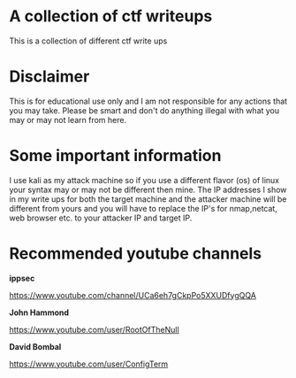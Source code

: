# A collection of ctf writeups

This is a collection of different ctf write ups


# Disclaimer

This is for educational use only and I am not responsible for any actions that you 
may take. Please be smart and don't do anything illegal with what you may or may not learn from here. 


# Some important information

I use kali as my attack machine so if you use a different flavor (os) of linux your syntax may or may not
be different then mine. The IP addresses I show in my write ups for both the target machine and the 
attacker machine will be different from yours and you will have to replace the IP's for nmap,netcat, web browser etc. 
to your attacker IP and target IP.

# Recommended youtube channels


**ippsec**

https://www.youtube.com/channel/UCa6eh7gCkpPo5XXUDfygQQA


**John Hammond**

https://www.youtube.com/user/RootOfTheNull


**David Bombal**

https://www.youtube.com/user/ConfigTerm
